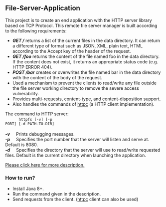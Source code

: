 ## File-Server-Application
This project is to create an end application with the HTTP server library based on TCP Protocol. This remote file server manager is built according to the following requirements:
- ***GET /*** returns a list of the current files in the data directory. It can return a different type of format such as JSON, XML, plain text, HTML according to the Accept key of the header of the request.  
- ***GET /foo*** returns the content of the file named foo in the data directory. If the content does not exist, it returns an appropriate status code (e.g. HTTP ERROR 404).
- ***POST /bar*** creates or overwrites the file named bar in the data directory with the content of the body of the request. 
- Used a mechanism to prevent the clients to read/write any file outside the file server working directory to remove the severe access vulnerability.
- Provides multi-requests, content-type, and content-disposition support.
- Also handles the commands of [httpc](https://github.com/DhwaniSondhi/HTTP-Client-Implementation) (a HTTP client implementation).

The command to HTTP server:<br/>
&nbsp;&nbsp;&nbsp;&nbsp;&nbsp;&nbsp;&nbsp;&nbsp;&nbsp;&nbsp;&nbsp;<code>httpfs [-v] [-p PORT] [-d PATH-TO-DIR]</code><br/><br/>
***-v*** &nbsp;&nbsp;&nbsp;&nbsp;Prints debugging messages.<br/>
***-p*** &nbsp;&nbsp;&nbsp;&nbsp;Specifies the port number that the server will listen and serve at. Default is 8080.<br/>
***-d*** &nbsp;&nbsp;&nbsp;&nbsp;Specifies the directory that the server will use to read/write requested files. Default is the current directory when launching the application.<br/>

[Please click here for more description.](https://github.com/DhwaniSondhi/File-Server-Application/blob/master/Assignment%20Description.pdf)

### How to run?
- Install Java 8+.
- Run the command given in the description. 
- Send requests from the client. ([httpc](https://github.com/DhwaniSondhi/HTTP-Client-Implementation) client can also be used)

